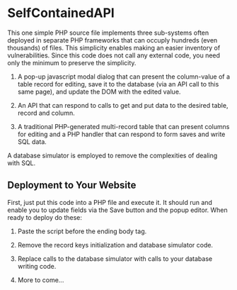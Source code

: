 # SelfContainedAPI

This one simple PHP source file implements three sub-systems often deployed in separate PHP frameworks that can occuply hundreds (even thousands) of files. This simplicity enables making an easier inventory of vulnerabilities. Since this code does not call any external code, you need only the minimum to preserve the simplicity.

1. A pop-up javascript modal dialog that can present the column-value of a table record for editing, save it to the database (via an API call to this same page), and update the DOM with the edited value.

2. An API that can respond to calls to get and put data to the desired table, record and column.

3. A traditional PHP-generated multi-record table that can present columns for editing and a PHP handler that can respond to form saves and write SQL data.

A database simulator is employed to remove the complexities of dealing with SQL.

## Deployment to Your Website

First, just put this code into a PHP file and execute it. It should run and enable you to update fields via the Save button and the popup editor. When ready to deploy do these:

1. Paste the script before the ending body tag.

2. Remove the record keys initialization and database simulator code.

3. Replace calls to the database simulator with calls to your database writing code.

4. More to come...
